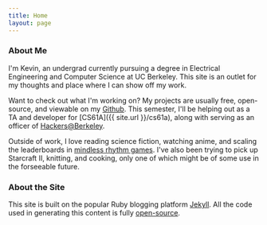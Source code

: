```yaml
---
title: Home
layout: page
---
```


### About Me

I'm Kevin, an undergrad currently pursuing a degree in Electrical Engineering and Computer Science at UC Berkeley. This site is an outlet for my thoughts and place where I can show off my work.

Want to check out what I'm working on? My projects are usually free, open-source, and viewable on my [Github](https://github.com/kvchen/). This semester, I'll be helping out as a TA and developer for [CS61A]({{ site.url }}/cs61a), along with serving as an officer of [Hackers@Berkeley](http://hackersatberkeley.com/).

Outside of work, I love reading science fiction, watching anime, and scaling the leaderboards in [mindless rhythm games](http://osu.ppy.sh/u/keffcat). I've also been trying to pick up Starcraft II, knitting, and cooking, only one of which might be of some use in the forseeable future.


### About the Site

This site is built on the popular Ruby blogging platform [Jekyll](http://jekyllrb.com/). All the code used in generating this content is fully [open-source](https://github.com/kvchen/kvchen.github.io/tree/source).
